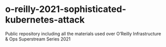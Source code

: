# o-reilly-2021-sophisticated-kubernetes-attack
Public repository including all the materials used over O’Reilly Infrastructure &amp; Ops Superstream Series 2021
